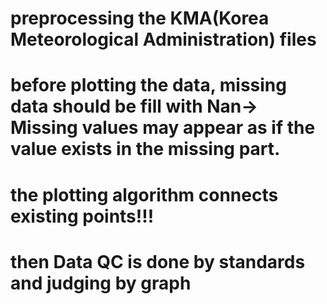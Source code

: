 # preprocessing the KMA(Korea Meteorological Administration) files
# before plotting the data, missing data should be fill with Nan-> Missing values may appear as if the value exists in the missing part. 
# the plotting algorithm connects existing points!!! 
# then Data QC is done by standards and judging by graph
